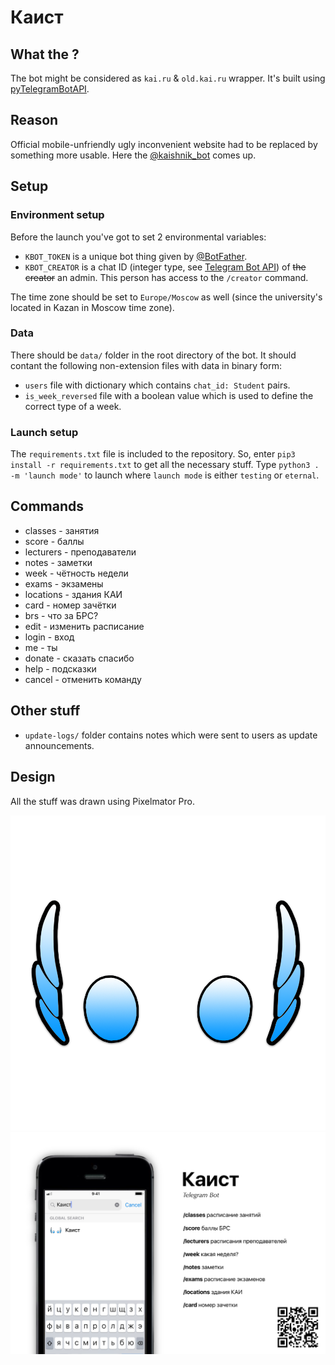 # Каист

## What the ?
The bot might be considered as `kai.ru` & `old.kai.ru` wrapper. It's built using [pyTelegramBotAPI][1].

## Reason
Official mobile-unfriendly ugly inconvenient website had to be replaced by something more usable. Here the [@kaishnik_bot][2] comes up.

## Setup

### Environment setup
Before the launch you've got to set 2 environmental variables:
* `KBOT_TOKEN` is a unique bot thing given by [@BotFather][3].
* `KBOT_CREATOR` is a chat ID (integer type, see [Telegram Bot API][4]) of ~~the creator~~ an admin. This person has access to the `/creator` command.

The time zone should be set to `Europe/Moscow` as well (since the university's located in Kazan in Moscow time zone).

### Data
There should be `data/` folder in the root directory of the bot. It should contant the following non-extension files with data in binary form:
* `users` file with dictionary which contains `chat_id: Student` pairs.
* `is_week_reversed` file with a boolean value which is used to define the correct type of a week. 

### Launch setup
The `requirements.txt` file is included to the repository. So, enter `pip3 install -r requirements.txt` to get all the necessary stuff.
Type `python3 . -m 'launch mode'` to launch where `launch mode` is either `testing` or `eternal`.

## Commands
* classes - занятия
* score - баллы
* lecturers - преподаватели
* notes - заметки
* week - чётность недели
* exams - экзамены
* locations - здания КАИ
* card - номер зачётки
* brs - что за БРС?
* edit - изменить расписание
* login - вход
* me - ты
* donate - сказать спасибо
* help - подсказки
* cancel - отменить команду

## Other stuff
* `update-logs/` folder contains notes which were sent to users as update announcements.

## Design
All the stuff was drawn using Pixelmator Pro. 

![kaishnik_bot logo][5]
![kaishnik_bot poster][6]


[1]: https://github.com/eternnoir/pyTelegramBotAPI "Repository of pyTelegramBotAPI"
[2]: https://telegram.me/kaishnik_bot "Open the bot in Telegram"
[3]: https://telegram.me/BotFather "Open BotFather in Telegram"
[4]: https://core.telegram.org/bots/api "Telegram Bot API official reference"
[5]: https://github.com/AiratK/kaishnik-bot/blob/master/design/logo.png "kaishnik-bot logo"
[6]: https://github.com/AiratK/kaishnik-bot/blob/master/design/poster.png "kaishnik-bot poster"
